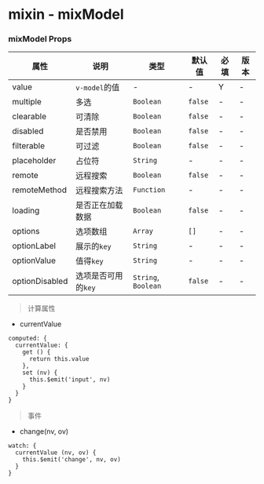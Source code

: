 # mixin - mixModel

### mixModel Props 

| 属性 | 说明 | 类型 | 默认值 | 必填 | 版本 |
| ---- | ---- | ---- | ---- | ---- | ---- |
| value | `v-model`的值 | - | - | Y | - |
| multiple | 多选 | `Boolean` | `false` | - | - |
| clearable | 可清除 | `Boolean` | `false` | - | - |
| disabled | 是否禁用 | `Boolean` | `false` | - | - |
| filterable | 可过滤 | `Boolean` | `false` | - | - |
| placeholder | 占位符 | `String` | - | - | - |
| remote | 远程搜索 | `Boolean` | `false` | - | - |
| remoteMethod | 远程搜索方法 | `Function` | - | - | - |
| loading | 是否正在加载数据 | `Boolean` | `false` | - | - |
| options | 选项数组 | `Array` | `[]` | - | - |
| optionLabel | 展示的`key` | `String` | - | - | - |
| optionValue | 值得`key` | `String` | - | - | - |
| optionDisabled | 选项是否可用的`key` | `String`, `Boolean` | `false` | - | - |


> 计算属性

* currentValue

```
computed: {
  currentValue: {
    get () {
      return this.value
    },
    set (nv) {
      this.$emit('input', nv)
    }
  }
}
```

> 事件
* change(nv, ov)

```
watch: {
  currentValue (nv, ov) {
    this.$emit('change', nv, ov)
  }
}
```
